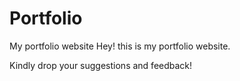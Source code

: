 # Portfolio
My portfolio website
Hey! this is my portfolio website. 

Kindly drop your suggestions and feedback!
